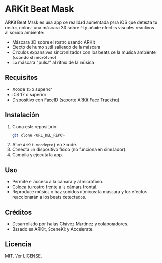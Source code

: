 # ARKit Beat Mask

ARKit Beat Mask es una app de realidad aumentada para iOS que detecta tu rostro, coloca una máscara 3D sobre él y añade efectos visuales reactivos al sonido ambiente:

- Máscara 3D sobre el rostro usando ARKit
- Efecto de humo sutil saliendo de la máscara
- Círculos expansivos sincronizados con los beats de la música ambiente (usando el micrófono)
- La máscara "pulsa" al ritmo de la música

## Requisitos
- Xcode 15 o superior
- iOS 17 o superior
- Dispositivo con FaceID (soporte ARKit Face Tracking)

## Instalación
1. Clona este repositorio:
   ```sh
   git clone <URL_DEL_REPO>
   ```
2. Abre `ArKit.xcodeproj` en Xcode.
3. Conecta un dispositivo físico (no funciona en simulador).
4. Compila y ejecuta la app.

## Uso
- Permite el acceso a la cámara y al micrófono.
- Coloca tu rostro frente a la cámara frontal.
- Reproduce música o haz sonidos rítmicos: la máscara y los efectos reaccionarán a los beats detectados.

## Créditos
- Desarrollado por Isaías Chávez Martínez y colaboradores.
- Basado en ARKit, SceneKit y Accelerate.

## Licencia
MIT. Ver [LICENSE](LICENSE). 